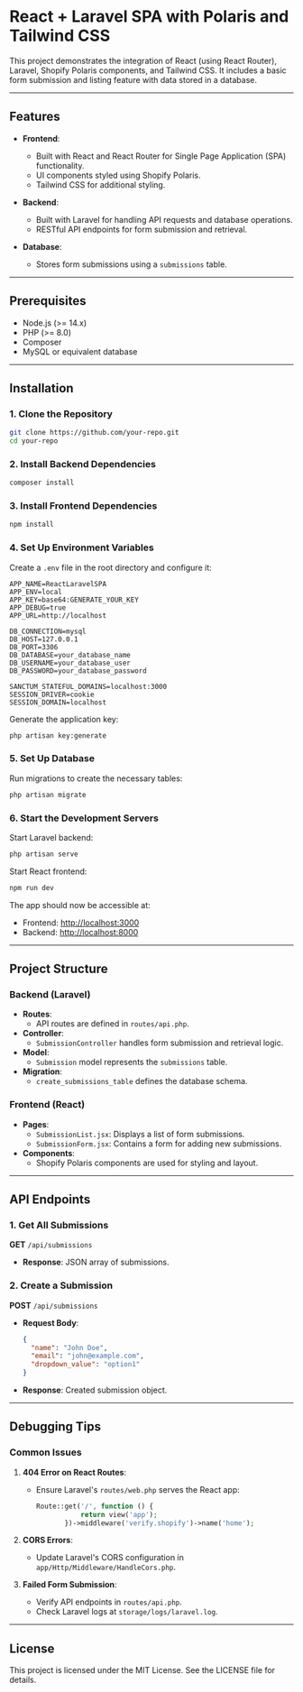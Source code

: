 # React + Laravel SPA with Polaris and Tailwind CSS

This project demonstrates the integration of React (using React Router), Laravel, Shopify Polaris components, and Tailwind CSS. It includes a basic form submission and listing feature with data stored in a database.

---

## Features

- **Frontend**:
  - Built with React and React Router for Single Page Application (SPA) functionality.
  - UI components styled using Shopify Polaris.
  - Tailwind CSS for additional styling.
  
- **Backend**:
  - Built with Laravel for handling API requests and database operations.
  - RESTful API endpoints for form submission and retrieval.
  
- **Database**:
  - Stores form submissions using a `submissions` table.

---

## Prerequisites

- Node.js (>= 14.x)
- PHP (>= 8.0)
- Composer
- MySQL or equivalent database

---

## Installation

### 1. Clone the Repository
```bash
git clone https://github.com/your-repo.git
cd your-repo
```

### 2. Install Backend Dependencies
```bash
composer install
```

### 3. Install Frontend Dependencies
```bash
npm install
```

### 4. Set Up Environment Variables

Create a `.env` file in the root directory and configure it:

```env
APP_NAME=ReactLaravelSPA
APP_ENV=local
APP_KEY=base64:GENERATE_YOUR_KEY
APP_DEBUG=true
APP_URL=http://localhost

DB_CONNECTION=mysql
DB_HOST=127.0.0.1
DB_PORT=3306
DB_DATABASE=your_database_name
DB_USERNAME=your_database_user
DB_PASSWORD=your_database_password

SANCTUM_STATEFUL_DOMAINS=localhost:3000
SESSION_DRIVER=cookie
SESSION_DOMAIN=localhost
```

Generate the application key:
```bash
php artisan key:generate
```

### 5. Set Up Database

Run migrations to create the necessary tables:
```bash
php artisan migrate
```

### 6. Start the Development Servers

Start Laravel backend:
```bash
php artisan serve
```

Start React frontend:
```bash
npm run dev
```

The app should now be accessible at:
- Frontend: [http://localhost:3000](http://localhost:3000)
- Backend: [http://localhost:8000](http://localhost:8000)

---

## Project Structure

### Backend (Laravel)
- **Routes**:
  - API routes are defined in `routes/api.php`.
- **Controller**:
  - `SubmissionController` handles form submission and retrieval logic.
- **Model**:
  - `Submission` model represents the `submissions` table.
- **Migration**:
  - `create_submissions_table` defines the database schema.

### Frontend (React)
- **Pages**:
  - `SubmissionList.jsx`: Displays a list of form submissions.
  - `SubmissionForm.jsx`: Contains a form for adding new submissions.
- **Components**:
  - Shopify Polaris components are used for styling and layout.

---

## API Endpoints

### 1. Get All Submissions
**GET** `/api/submissions`
- **Response**: JSON array of submissions.

### 2. Create a Submission
**POST** `/api/submissions`
- **Request Body**:
  ```json
  {
    "name": "John Doe",
    "email": "john@example.com",
    "dropdown_value": "option1"
  }
  ```
- **Response**: Created submission object.

---

## Debugging Tips

### Common Issues

1. **404 Error on React Routes**:
   - Ensure Laravel's `routes/web.php` serves the React app:
     ```php
     Route::get('/', function () {
                return view('app');
            })->middleware('verify.shopify')->name('home');
     ```

2. **CORS Errors**:
   - Update Laravel's CORS configuration in `app/Http/Middleware/HandleCors.php`.

3. **Failed Form Submission**:
   - Verify API endpoints in `routes/api.php`.
   - Check Laravel logs at `storage/logs/laravel.log`.

---

## License

This project is licensed under the MIT License. See the LICENSE file for details.

